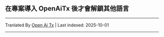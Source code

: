 ## 在專案導入 OpenAiTx 後才會解鎖其他語言

---

Tranlated By [Open Ai Tx](https://github.com/OpenAiTx/OpenAiTx) | Last indexed: 2025-10-01

---